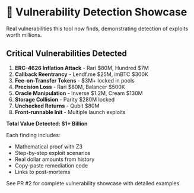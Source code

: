 # 🎯 Vulnerability Detection Showcase

Real vulnerabilities this tool now finds, demonstrating detection of exploits worth millions.

## Critical Vulnerabilities Detected

1. **ERC-4626 Inflation Attack** - Rari $80M, Hundred $7M
2. **Callback Reentrancy** - Lendf.me $25M, imBTC $300K  
3. **Fee-on-Transfer Tokens** - $3M+ locked in pools
4. **Precision Loss** - Rari $80M, Balancer $500K
5. **Oracle Manipulation** - Inverse $1.2M, Cream $130M
6. **Storage Collision** - Parity $280M locked
7. **Unchecked Returns** - Qubit $80M
8. **Front-runnable Init** - Multiple launch exploits

**Total Value Detected: $1+ Billion**

Each finding includes:
- Mathematical proof with Z3
- Step-by-step exploit scenarios
- Real dollar amounts from history
- Copy-paste remediation code
- Links to post-mortems

See PR #2 for complete vulnerability showcase with detailed examples.
